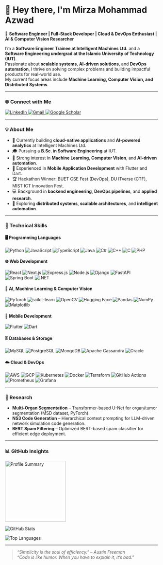 # 👋 Hey there, I'm Mirza Mohammad Azwad  

🎯 **Software Engineer | Full-Stack Developer | Cloud & DevOps Enthusiast | AI & Computer Vision Researcher**  

I’m a **Software Engineer Trainee at Intelligent Machines Ltd.** and a **Software Engineering undergrad at the Islamic University of Technology (IUT)**.  
Passionate about **scalable systems**, **AI-driven solutions**, and **DevOps automation**, I thrive on solving complex problems and building impactful products for real-world use.  
My current focus areas include **Machine Learning, Computer Vision, and Distributed Systems**.  

---

### 🌐 Connect with Me  
<a href="https://www.linkedin.com/in/mirza-mohammad-azwad-b5239b1a4/">
  <img src="https://img.shields.io/badge/LinkedIn-%230077B5.svg?style=for-the-badge&logo=linkedin&logoColor=white" alt="LinkedIn" />
</a>
<a href="mailto:mirzaazwad8@gmail.com?subject=Hello%20Azwad">
  <img src="https://img.shields.io/badge/Gmail-%23D14836.svg?style=for-the-badge&logo=gmail&logoColor=white" alt="Gmail"/>
</a>
<a href="https://scholar.google.com/citations?user=EPII4T0AAAAJ&hl=en">
  <img src="https://img.shields.io/badge/Google%20Scholar-4285F4.svg?style=for-the-badge&logo=googlescholar&logoColor=white" alt="Google Scholar"/>
</a>

---

### 💡 About Me
- 🔭 Currently building **cloud-native applications** and **AI-powered analytics** at Intelligent Machines Ltd.  
- 🎓 Pursuing a **B.Sc. in Software Engineering** at IUT.  
- 🧠 Strong interest in **Machine Learning**, **Computer Vision**, and **AI-driven automation**.  
- 📱 Experienced in **Mobile Application Development** with Flutter and Dart.  
- 🏆 Hackathon Winner: BUET CSE Fest (DevOps), DU ITverse (CTF), MIST ICT Innovation Fest.  
- 💻 Background in **backend engineering**, **DevOps pipelines**, and **applied research**.  
- 🌱 Exploring **distributed systems**, **scalable architectures**, and **intelligent automation**.  

---

### 💼 Technical Skills  

#### 🖥️ Programming Languages  
![Python](https://img.shields.io/badge/Python-3670A0?style=for-the-badge&logo=python&logoColor=ffdd54)
![JavaScript](https://img.shields.io/badge/JavaScript-%23323330.svg?style=for-the-badge&logo=javascript&logoColor=%23F7DF1E)
![TypeScript](https://img.shields.io/badge/TypeScript-007ACC?style=for-the-badge&logo=typescript&logoColor=white)
![Java](https://img.shields.io/badge/Java-ED8B00.svg?style=for-the-badge&logo=openjdk&logoColor=white)
![C#](https://img.shields.io/badge/C%23-239120.svg?style=for-the-badge&logo=c-sharp&logoColor=white)
![C++](https://img.shields.io/badge/C++-00599C.svg?style=for-the-badge&logo=cplusplus&logoColor=white)
![C](https://img.shields.io/badge/C-00599C.svg?style=for-the-badge&logo=c&logoColor=white)
![PHP](https://img.shields.io/badge/PHP-777BB4.svg?style=for-the-badge&logo=php&logoColor=white)

#### 🌐 Web Development  
![React](https://img.shields.io/badge/React-20232A.svg?style=for-the-badge&logo=react&logoColor=61DAFB)
![Next.js](https://img.shields.io/badge/Next.js-000000?style=for-the-badge&logo=nextdotjs&logoColor=white)
![Express.js](https://img.shields.io/badge/Express.js-404D59?style=for-the-badge)
![Node.js](https://img.shields.io/badge/Node.js-43853D.svg?style=for-the-badge&logo=node.js&logoColor=white)
![Django](https://img.shields.io/badge/Django-092E20.svg?style=for-the-badge&logo=django&logoColor=white)
![FastAPI](https://img.shields.io/badge/FastAPI-009688?style=for-the-badge&logo=fastapi&logoColor=white)
![Spring Boot](https://img.shields.io/badge/Spring%20Boot-6DB33F?style=for-the-badge&logo=springboot&logoColor=white)
![.NET](https://img.shields.io/badge/.NET-5C2D91?style=for-the-badge&logo=dotnet&logoColor=white)

#### 🤖 AI, Machine Learning & Computer Vision  
![PyTorch](https://img.shields.io/badge/PyTorch-EE4C2C?style=for-the-badge&logo=pytorch&logoColor=white)
![scikit-learn](https://img.shields.io/badge/scikit--learn-F7931E?style=for-the-badge&logo=scikitlearn&logoColor=white)
![OpenCV](https://img.shields.io/badge/OpenCV-5C3EE8?style=for-the-badge&logo=opencv&logoColor=white)
![Hugging Face](https://img.shields.io/badge/Hugging%20Face-FFCC00?style=for-the-badge&logo=huggingface&logoColor=black)
![Pandas](https://img.shields.io/badge/Pandas-150458?style=for-the-badge&logo=pandas&logoColor=white)
![NumPy](https://img.shields.io/badge/NumPy-013243?style=for-the-badge&logo=numpy&logoColor=white)
![Matplotlib](https://img.shields.io/badge/Matplotlib-11557C?style=for-the-badge&logo=matplotlib&logoColor=white)

#### 📱 Mobile Development  
![Flutter](https://img.shields.io/badge/Flutter-02569B?style=for-the-badge&logo=flutter&logoColor=white)
![Dart](https://img.shields.io/badge/Dart-0175C2?style=for-the-badge&logo=dart&logoColor=white)

#### 🗄️ Databases & Storage  
![MySQL](https://img.shields.io/badge/MySQL-00f.svg?style=for-the-badge&logo=mysql&logoColor=white)
![PostgreSQL](https://img.shields.io/badge/PostgreSQL-316192.svg?style=for-the-badge&logo=postgresql&logoColor=white)
![MongoDB](https://img.shields.io/badge/MongoDB-4EA94B.svg?style=for-the-badge&logo=mongodb&logoColor=white)
![Apache Cassandra](https://img.shields.io/badge/Cassandra-1287B1.svg?style=for-the-badge&logo=apachecassandra&logoColor=white)
![Oracle](https://img.shields.io/badge/Oracle%20DB-F80000.svg?style=for-the-badge&logo=oracle&logoColor=white)

#### ☁️ Cloud & DevOps  
![AWS](https://img.shields.io/badge/AWS-232F3E.svg?style=for-the-badge&logo=amazonaws&logoColor=white)
![GCP](https://img.shields.io/badge/GCP-4285F4.svg?style=for-the-badge&logo=googlecloud&logoColor=white)
![Kubernetes](https://img.shields.io/badge/Kubernetes-326CE5.svg?style=for-the-badge&logo=kubernetes&logoColor=white)
![Docker](https://img.shields.io/badge/Docker-2496ED.svg?style=for-the-badge&logo=docker&logoColor=white)
![Terraform](https://img.shields.io/badge/Terraform-7B42BC.svg?style=for-the-badge&logo=terraform&logoColor=white)
![GitHub Actions](https://img.shields.io/badge/GitHub%20Actions-2088FF.svg?style=for-the-badge&logo=githubactions&logoColor=white)
![Prometheus](https://img.shields.io/badge/Prometheus-E6522C.svg?style=for-the-badge&logo=prometheus&logoColor=white)
![Grafana](https://img.shields.io/badge/Grafana-F46800.svg?style=for-the-badge&logo=grafana&logoColor=white)

---

### 🔬 Research  
- **Multi-Organ Segmentation** – Transformer-based U-Net for organ/tumor segmentation (MSD dataset, PyTorch).  
- **NS3 Code Generation** – Hierarchical context prompting for LLM-driven network simulation code generation.  
- **BERT Spam Filtering** – Optimized BERT-based spam classifier for efficient edge deployment.  

---

### 📊 GitHub Insights  

<p align="left">
  <img src="https://github-profile-summary-cards.vercel.app/api/cards/profile-details?username=mirzaazwad&theme=github_dark" height="200em" alt="Profile Summary" />
</p>

<p align="left">
  <img src="https://github-readme-stats.vercel.app/api?username=mirzaazwad&theme=dark&show_icons=true" alt="GitHub Stats" />
</p>

<p align="left">
  <img src="https://github-readme-stats.vercel.app/api/top-langs/?username=mirzaazwad&theme=dark&layout=compact" alt="Top Languages" />
</p>

---

> _“Simplicity is the soul of efficiency.” – Austin Freeman_  
> _“Code is like humor. When you have to explain it, it’s bad.”_

